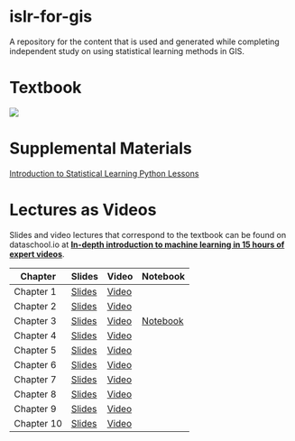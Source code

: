 # islr-for-gis
A repository for the content that is used and generated while completing independent study on using statistical learning methods in GIS.

# Textbook
![](https://raw.githubusercontent.com/JWarmenhoven/ISLR-python/master/Notebooks/ISL%20Cover%202.jpg)

# Supplemental Materials
[Introduction to Statistical Learning Python Lessons](https://github.com/JWarmenhoven/ISLR-python)

# Lectures as Videos
Slides and video lectures that correspond to the textbook can be found on dataschool.io at [**In-depth introduction to machine learning in 15 hours of expert videos**](https://www.dataschool.io/15-hours-of-expert-machine-learning-videos/).

|Chapter | Slides | Video | Notebook |
| ----------- | ----------- | ----------- | ----------- |
|Chapter 1 | [Slides](https://web.stanford.edu/~hastie/MOOC-Slides/introduction.pdf) | [Video](https://www.youtube.com/playlist?list=PL5-da3qGB5ICcUhueCyu25slvsGp8IDTa) |
|Chapter 2 | [Slides](https://web.stanford.edu/~hastie/MOOC-Slides/statistical_learning.pdf) | [Video](https://www.youtube.com/playlist?list=PL5-da3qGB5IDvuFPNoSqheihPOQNJpzyy) |
|Chapter 3 | [Slides](https://web.stanford.edu/~hastie/MOOC-Slides/linear_regression.pdf) | [Video](https://www.youtube.com/playlist?list=PL5-da3qGB5IBSSCPANhTgrw82ws7w_or9) | [Notebook](https://github.com/gbrunner/islr-for-gis/blob/main/notebook_1_multiple_linear_regression_ch3/multiple_linear_regression.ipynb)
|Chapter 4 | [Slides](https://web.stanford.edu/~hastie/MOOC-Slides/classification.pdf) | [Video](https://www.youtube.com/playlist?list=PL5-da3qGB5IC4vaDba5ClatUmFppXLAhE) |
|Chapter 5 | [Slides](https://web.stanford.edu/~hastie/MOOC-Slides/cv_boot.pdf) | [Video](https://www.youtube.com/playlist?list=PL5-da3qGB5IA6E6ZNXu7dp89_uv8yocmf) |
|Chapter 6 | [Slides](https://web.stanford.edu/~hastie/MOOC-Slides/model_selection.pdf) | [Video](https://www.youtube.com/playlist?list=PL5-da3qGB5IB-Xdpj_uXJpLGiRfv9UVXI) |
|Chapter 7 | [Slides](https://web.stanford.edu/~hastie/MOOC-Slides/nonlinear.pdf) | [Video](https://www.youtube.com/playlist?list=PL5-da3qGB5IBn84fvhh-u2MU80jvo8OoR) |
|Chapter 8 | [Slides](https://web.stanford.edu/~hastie/MOOC-Slides/trees.pdf) | [Video](https://www.youtube.com/playlist?list=PL5-da3qGB5IB23TLuA8ZgVGC8hV8ZAdGh) |
|Chapter 9 | [Slides](https://web.stanford.edu/~hastie/MOOC-Slides/svm.pdf) | [Video](https://www.youtube.com/playlist?list=PL5-da3qGB5IDl6MkmovVdZwyYOhpCxo5o) |
|Chapter 10 | [Slides](https://web.stanford.edu/~hastie/MOOC-Slides/unsupervised.pdf) | [Video](https://www.youtube.com/playlist?list=PL5-da3qGB5IBC-MneTc9oBZz0C6kNJ-f2) |




